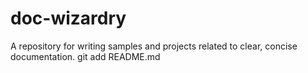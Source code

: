 # doc-wizardry
A repository for writing samples and projects related to clear, concise documentation.
git add README.md
